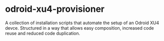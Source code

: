 # odroid-xu4-provisioner

A collection of installation scripts that automate the setup of an Odroid XU4 devce. Structured in a way that allows easy composition, increased code reuse and reduced code duplication.
